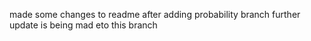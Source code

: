 made some changes to readme after adding probability branch
further update is being mad eto this branch
